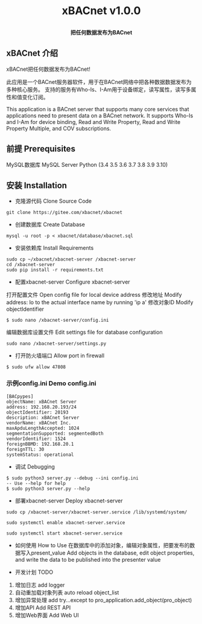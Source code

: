 <h1 align="center" style="margin: 30px 0 30px; font-weight: bold;">xBACnet v1.0.0</h1>
<h4 align="center">把任何数据发布为BACnet</h4>

## xBACnet 介绍

xBACnet把任何数据发布为BACnet!

此应用是一个BACnet服务器软件，用于在BACnet网络中把各种数据数据发布为多种核心服务。
支持的服务有Who-Is、I-Am用于设备绑定，读写属性，读写多属性和值变化订阅。

This application is a BACnet server that supports many core services that
applications need to present data on a BACnet network.  It supports Who-Is
and I-Am for device binding, Read and Write Property, Read and Write
Property Multiple, and COV subscriptions.


## 前提 Prerequisites 
MySQL数据库 MySQL Server
Python (3.4 3.5 3.6 3.7 3.8 3.9 3.10)


## 安装 Installation

* 克隆源代码 Clone Source Code
```
git clone https://gitee.com/xbacnet/xbacnet
```
* 创建数据库 Create Database 
```
mysql -u root -p < xbacnet/database/xbacnet.sql
```
* 安装依赖库 Install Requirements
```
sudo cp ~/xbacnet/xbacnet-server /xbacnet-server
cd /xbacnet-server
sudo pip install -r requirements.txt
```

* 配置xbacnet-server Configure xbacnet-server

打开配置文件 Open config file for local device address 
修改地址 Modify address: lo to the actual interface name by running 'ip a'
修改对象ID Modify objectIdentifier
```
$ sudo nano /xbacnet-server/config.ini
```

编辑数据库设置文件 Edit settings file for database configuration
```
sudo nano /xbacnet-server/settings.py
```

* 打开防火墙端口 Allow port in firewall
```
$ sudo ufw allow 47808
```


### 示例config.ini  Demo config.ini
```
[BACpypes]
objectName: xBACnet Server
address: 192.168.20.193/24
objectIdentifier: 20193
description: xBACnet Server
vendorName: xBACnet Inc.
maxApduLengthAccepted: 1024
segmentationSupported: segmentedBoth
vendorIdentifier: 1524
foreignBBMD: 192.168.20.1
foreignTTL: 30
systemStatus: operational
```


* 调试 Debugging
```
$ sudo python3 server.py --debug --ini config.ini
-- Use --help for help
$ sudo python3 server.py --help
```

* 部署xbacnet-server Deploy xbacnet-server
```
sudo cp /xbacnet-server/xbacnet-server.service /lib/systemd/system/
```

```
sudo systemctl enable xbacnet-server.service
```

```
sudo systemctl start xbacnet-server.service
```

* 如何使用 How to Use
在数据库中的添加对象，编辑对象属性，把要发布的数据写入present_value
Add objects in the database, edit object properties, and write the data to be published into the presenter value

* 开发计划 TODO
1. 增加日志 add logger
2. 自动重加载对象列表 auto reload object_list
3. 增加异常处理 add try...except to pro_application.add_object(pro_object)
4. 增加API Add REST API
5. 增加Web界面 Add Web UI